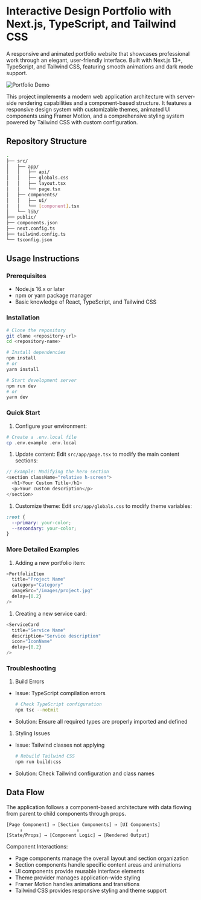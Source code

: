 # Interactive Design Portfolio with Next.js, TypeScript, and Tailwind CSS

A responsive and animated portfolio website that showcases professional work through an elegant, user-friendly interface. Built with Next.js 13+, TypeScript, and Tailwind CSS, featuring smooth animations and dark mode support.

![Portfolio Demo](/public/portfolio-demo.gif)

This project implements a modern web application architecture with server-side rendering capabilities and a component-based structure. It features a responsive design system with customizable themes, animated UI components using Framer Motion, and a comprehensive styling system powered by Tailwind CSS with custom configuration.

## Repository Structure

```bash
.
├── src/                          
│   ├── app/                      
│   │   ├── api/                 
│   │   ├── globals.css          
│   │   ├── layout.tsx           
│   │   └── page.tsx             
│   ├── components/              
│   │   ├── ui/                  
│   │   └── [component].tsx      
│   └── lib/                     
├── public/                      
├── components.json              
├── next.config.ts              
├── tailwind.config.ts          
└── tsconfig.json               
```

## Usage Instructions

### Prerequisites

- Node.js 16.x or later
- npm or yarn package manager
- Basic knowledge of React, TypeScript, and Tailwind CSS

### Installation

```bash
# Clone the repository
git clone <repository-url>
cd <repository-name>

# Install dependencies
npm install
# or
yarn install

# Start development server
npm run dev
# or
yarn dev
```

### Quick Start

1. Configure your environment:

```bash
# Create a .env.local file
cp .env.example .env.local
```

1. Update content:
Edit `src/app/page.tsx` to modify the main content sections:

```typescript
// Example: Modifying the hero section
<section className="relative h-screen">
  <h1>Your Custom Title</h1>
  <p>Your custom description</p>
</section>
```

1. Customize theme:
Edit `src/app/globals.css` to modify theme variables:

```css
:root {
  --primary: your-color;
  --secondary: your-color;
}
```

### More Detailed Examples

1. Adding a new portfolio item:

```typescript
<PortfolioItem
  title="Project Name"
  category="Category"
  imageSrc="/images/project.jpg"
  delay={0.2}
/>
```

1. Creating a new service card:

```typescript
<ServiceCard
  title="Service Name"
  description="Service description"
  icon="IconName"
  delay={0.2}
/>
```

### Troubleshooting

1. Build Errors

- Issue: TypeScript compilation errors

  ```bash
  # Check TypeScript configuration
  npx tsc --noEmit
  ```

- Solution: Ensure all required types are properly imported and defined

1. Styling Issues

- Issue: Tailwind classes not applying

  ```bash
  # Rebuild Tailwind CSS
  npm run build:css
  ```

- Solution: Check Tailwind configuration and class names

## Data Flow

The application follows a component-based architecture with data flowing from parent to child components through props.

```ascii
[Page Component] → [Section Components] → [UI Components]
     ↓                    ↓                     ↓
[State/Props] → [Component Logic] → [Rendered Output]
```

Component Interactions:

- Page components manage the overall layout and section organization
- Section components handle specific content areas and animations
- UI components provide reusable interface elements
- Theme provider manages application-wide styling
- Framer Motion handles animations and transitions
- Tailwind CSS provides responsive styling and theme support
